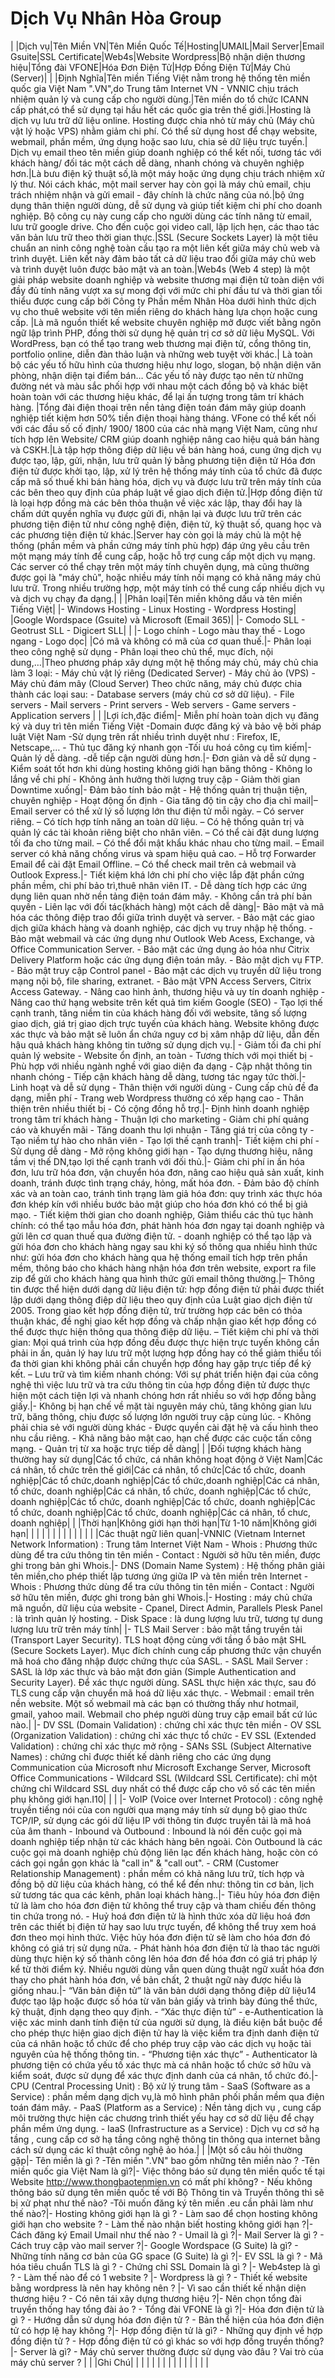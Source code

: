 # Dịch Vụ Nhân Hòa Group
| |Dịch vụ|Tên Miền VN|Tên Miền Quốc Tế|Hosting|UMAIL|Mail Server|Email Gsuite|SSL Certificate|Web4s|Website Wordpress|Bộ nhận diện thương hiệu|Tổng đài VFONE|Hóa Đơn Điện Tử|Hợp Đồng Điện Tử|Máy Chủ (Server)|
| |Định Nghĩa|Tên miền Tiếng Việt nằm trong hệ thống tên miền quốc gia Việt Nam ".VN",do Trung tâm Internet VN - VNNIC chịu trách nhiệm quản lý và cung cấp cho người dùng.|Tên miền do tổ chức ICANN cấp phát,có thể sử dụng tại hầu hết các quốc gia trên thế giới.|Hosting là dịch vụ lưu trữ dữ liệu online. Hosting được chia nhỏ từ máy chủ (Máy chủ vật lý hoặc VPS) nhằm giảm chi phí. Có thể sử dụng host để chạy website, webmail, phần mềm, ứng dụng hoặc sao lưu, chia sẻ dữ liệu trực tuyến.| Dịch vụ email theo tên miền giúp doanh nghiệp có thể kết nối, tương tác với khách hàng/ đối tác một cách dễ dàng, nhanh chóng và chuyên nghiệp hơn.|Là bưu điện kỹ thuật số,là một máy hoặc ứng dụng chịu trách nhiệm xử lý thư. Nói cách khác, một mail server hay còn gọi là máy chủ email, chịu trách nhiệm nhận và gửi email - đây chính là chức năng của nó.|bộ ứng dụng thân thiện người dùng, dễ sử dụng và giúp tiết kiệm chi phí cho doanh nghiệp. Bộ công cụ này cung cấp cho người dùng các tính năng từ email, lưu trữ google drive. Cho đến cuộc gọi video call, lập lịch hẹn, các thao tác văn bản lưu trữ theo thời gian thực.|SSL (Secure Sockets Layer)  là một tiêu chuẩn an ninh công nghệ toàn cầu tạo ra một liên kết giữa máy chủ web và trình duyệt. Liên kết này đảm bảo tất cả dữ liệu trao đổi giữa máy chủ web và trình duyệt luôn được bảo mật và an toàn.|Web4s (Web 4 step) là một giải pháp website doanh nghiệp và website thương mại điện tử toàn diện với đầy đủ tính năng vượt xa sự mong đợi với mức chi phí đầu tư và thời gian tối thiểu được cung cấp bởi Công ty Phần mềm Nhân Hòa dưới hình thức dịch vụ cho thuê website với tên miền riêng do khách hàng lựa chọn hoặc cung cấp. |Là mã nguồn thiết kế website chuyên nghiệp mở được viết bằng ngôn ngữ lập trình PHP, đồng thời sử dụng hệ quản trị cơ sở dữ liệu MySQL. Với WordPress, bạn có thể tạo trang web thương mại điện tử, cổng thông tin, portfolio online, diễn đàn thảo luận và những web tuyệt vời khác.| Là toàn bộ các yếu tố hữu hình của thương hiệu như logo, slogan, bộ nhận diện văn phòng, nhận diện tại điểm bán… Các yếu tố này được tạo nên từ những đường nét và màu sắc phối hợp với nhau một cách đồng bộ và khác biệt hoàn toàn với các thương hiệu khác, để lại ấn tượng trong tâm trí khách hàng. |Tổng đài điện thoại trên nền tảng điện toán đám mây giúp doanh nghiệp tiết kiệm hơn 50% tiền điện thoại hàng tháng. VFone có thể kết nối với các đầu số cố định/ 1900/ 1800 của các nhà mạng Việt Nam, cũng như tích hợp lên Website/ CRM giúp doanh nghiệp nâng cao hiệu quả bán hàng và CSKH.|Là tập hợp thông điệp dữ liệu về bán hàng hoá, cung ứng dịch vụ được tạo, lập, gửi, nhận, lưu trữ quản lý bằng phương tiện điện tử  Hóa đơn điện tử được khởi tạo, lập, xử lý trên hệ thống máy tính của tổ chức đã được cấp mã số thuế khi bán hàng hóa, dịch vụ và được lưu trữ trên máy tính của các bên theo quy định của pháp luật về giao dịch điện tử.|Hợp đồng điện tử là loại hợp đồng mà các bên thỏa thuận về việc xác lập, thay đổi hay là chấm dứt quyền nghĩa vụ được gửi đi, nhận lại và được lưu trữ trên các phương tiện điện tử như công nghệ điện, điện tử, kỹ thuật số, quang học và các phương tiện điện tử khác.|Server hay còn gọi là máy chủ là một hệ thống (phần mềm và phần cứng máy tính phù hợp) đáp ứng yêu cầu trên một mạng máy tính để cung cấp, hoặc hỗ trợ cung cấp một dịch vụ mạng. Các server có thể chạy trên một máy tính chuyên dụng, mà cũng thường được gọi là "máy chủ", hoặc nhiều máy tính nối mạng có khả năng máy chủ lưu trữ. Trong nhiều trường hợp, một máy tính có thể cung cấp nhiều dịch vụ và dịch vụ chạy đa dạng.|
| |Phân loại|Tên miền không dấu và tên miền Tiếng Việt| |- Windows Hosting - Linux Hosting - Wordpress Hosting| |Google Wordspace (Gsuite) và Microsoft (Email 365)| |- Comodo SLL - Geotrust SLL - Digicert SLL| | |- Logo chính - Logo màu thay thế - Logo ngang - Logo dọc| |Có mã và không có mã của cơ quan thuế.|- Phân loại theo công nghệ sử dụng - Phân loại theo chủ thể, mục đích, nội dung,…|Theo phương pháp xây dựng một hệ thống máy chủ, máy chủ chia làm 3 loại: - Máy chủ vật lý riêng (Dedicated Server) - Máy chủ ảo (VPS) - Máy chủ đám mây (Cloud Server) Theo chức năng, máy chủ được chia thành các loại sau: - Database servers (máy chủ cơ sở dữ liệu). - File servers  - Mail servers - Print servers - Web servers - Game servers - Application servers |
| |Lợi ích,đặc điểm|- Miễn phí hoàn toàn dịch vụ đăng ký và duy trì tên miền Tiếng Việt -Domain được đăng ký và bảo vệ bởi pháp luật Việt Nam -Sử dụng trên rất nhiều trình duyệt như : Firefox, IE, Netscape,…  - Thủ tục đăng ký nhanh gọn -Tối ưu hoá công cụ tìm kiếm|- Quản lý dễ dàng. -dễ tiếp cận người dùng hơn.|- Đơn giản và dễ sử dụng - Kiểm soát tốt hơn khi dùng hosting không giới hạn băng thông - Không lo lắng về chi phí - Không ảnh hưởng thời lượng truy cập - Giảm thời gian Downtime xuống|- Đảm bảo tính bảo mật - Hệ thống quản trị thuận tiện, chuyên nghiệp - Hoạt động ổn định - Gia tăng độ tin cậy cho địa chỉ mail|– Email server có thể xử lý số lượng lớn thư điện tử mỗi ngày.  – Có server riêng.  – Có tích hợp tính năng an toàn dữ liệu.  – Có hệ thống quản trị và quản lý các tài khoản riêng biệt cho nhân viên.  – Có thể cài đặt dung lượng tối đa cho từng mail.  – Có thể đổi mật khẩu khác nhau cho từng mail.  – Email server có khả năng chống virus và spam hiệu quả cao.  – Hỗ trợ Forwarder Email để cài đặt Email Offline.  – Có thể check mail trên cả webmail và Outlook Express.|- Tiết kiệm khá lớn chi phí cho việc lắp đặt phần cứng phần mềm, chi phí bảo trì,thuê nhân viên IT. - Dễ dàng tích hợp các ứng dụng liên quan nhờ nền tảng điện toán đám mây. - Không cần trả phí bản quyền - Liên lạc với đối tác(khách hàng) một cách dễ dàng|- Bảo mật và mã hóa các thông điệp trao đổi giữa trình duyệt và server. - Bảo mật các giao dịch giữa khách hàng và doanh nghiệp, các dịch vụ truy nhập hệ thống. - Bảo mật webmail và các ứng dụng như Outlook Web Acess, Exchange, và Office Communication Server. - Bảo mật các ứng dụng ảo hóa như Citrix Delivery Platform hoặc các ứng dụng điện toán mây. - Bảo mật dịch vụ FTP. - Bảo mật truy cập Control panel - Bảo mật các dịch vụ truyền dữ liệu trong mạng nội bộ, file sharing, extranet. - Bảo mật VPN Access Servers, Citrix Access Gateway. - Nâng cao hình ảnh, thương hiệu và uy tín doanh nghiệp - Nâng cao thứ hạng website trên kết quả tìm kiếm Google (SEO) - Tạo lợi thế cạnh tranh, tăng niềm tin của khách hàng đối với website, tăng số lượng giao dịch, giá trị giao dịch trực tuyến của khách hàng. Website không được xác thực và bảo mật sẽ luôn ẩn chứa nguy cơ bị xâm nhập dữ liệu, dẫn đến hậu quả khách hàng không tin tưởng sử dụng dịch vụ.| - Giảm tối đa chi phí quản lý website - Website ổn định, an toàn - Tương thích với mọi thiết bị - Phù hợp với nhiều ngành nghề với giao diện đa dạng - Cập nhật thông tin nhanh chóng - Tiếp cận khách hàng dễ dàng, tương tác ngay tức thời.|- Linh hoạt và dễ sử dụng  - Thân thiện với người dùng - Cung cấp chủ đề đa dạng, miễn phí - Trang web Wordpress thường có xếp hạng cao - Thân thiện trên nhiều thiết bị - Có cộng đồng hỗ trợ.|-  Định hình doanh nghiệp trong tâm trí khách hàng - Thuận lợi cho marketing - Giảm chi phí quảng cáo và khuyến mãi - Tăng doanh thu lợi nhuận - Tăng giá trị của công ty - Tạo niềm tự hào cho nhân viên - Tạo lợi thế cạnh tranh|- Tiết kiệm chi phí  - Sử dụng dễ dàng  - Mở rộng không giới hạn - Tạo dựng thương hiệu, nâng tầm vị thế DN,tạo lợi thế cạnh tranh với đối thủ.|- Giảm chi phí in ấn hóa đơn, lưu trữ hóa đơn, vận chuyển hóa đơn, nâng cao hiệu quả sản xuất, kinh doanh, tránh được tình trạng cháy, hỏng, mất hóa đơn. - Đảm bảo độ chính xác và an toàn cao, tránh tình trạng làm giả hóa đơn: quy trình xác thực hóa đơn khép kín với nhiều bước bảo mật giúp cho hóa đơn khó có thể bị giả mạo. - Tiết kiệm thời gian cho doanh nghiệp, Giảm thiểu các thủ tục hành chính: có thể tạo mẫu hóa đơn, phát hành hóa đơn ngay tại doanh nghiệp và gửi lên cơ quan thuế qua đường điện tử. - doanh nghiệp có thể tạo lập và gửi hóa đơn cho khách hàng ngay sau khi ký số thông qua nhiều hình thức như: gửi hóa đơn cho khách hàng qua hệ thống email tích hợp trên phần mềm, thông báo cho khách hàng nhận hóa đơn trên website, export ra file zip để gửi cho khách hàng qua hình thức gửi email thông thường.|– Thông tin được thể hiện dưới dạng dữ liệu điện tử: hợp đồng điện tử phải được thiết lập dưới dạng thông điệp dữ liệu theo quy định của Luật giao dịch điện tử 2005. Trong giao kết hợp đồng điện tử, trừ trường hợp các bên có thỏa thuận khác, đề nghị giao kết hợp đồng và chấp nhận giao kết hợp đồng có thể được thực hiện thông qua thông điệp dữ liệu.  – Tiết kiệm chi phí và thời gian: Mọi quá trình của hợp đồng đều được thực hiện trực tuyến không cần phải in ấn, quản lý hay lưu trữ một lượng hợp đồng hay có thể giảm thiểu tối đa thời gian khi không phải cần chuyển hợp đồng hay gặp trực tiếp để ký kết.  – Lưu trữ và tìm kiếm nhanh chóng: Với sự phát triển hiện đại của công nghệ thì việc lưu trữ và tra cứu thông tin của hợp đồng điện tử được thực hiện một cách tiện lợi và nhanh chóng hơn rất nhiều so với hợp đồng bằng giấy.|- Không bị hạn chế về mặt tài nguyên máy chủ, tăng không gian lưu trữ, băng thông, chịu được số lượng lớn người truy cập cùng lúc. - Không phải chia sẻ với người dùng khác - Được quyền cài đặt hệ và cấu hình theo nhu cầu riêng. - Khả năng bảo mật cao, hạn chế được các cuộc tấn công mạng. - Quản trị từ xa hoặc trực tiếp dễ dàng|
| |Đối tượng khách hàng thường hay sử dụng|Các tổ chức, cá nhân không hoạt động ở Việt Nam|Các cá nhân, tổ chức trên thế giới|Các cá nhân, tổ chức|Các tổ chức, doanh nghiệp|Các tổ chức,doanh nghiệp|Các tổ chức,doanh nghiệp|Các cá nhân, tổ chức, doanh nghiệp|Các cá nhân, tổ chức, doanh nghiệp|Các tổ chức, doanh nghiệp|Các tổ chức, doanh nghiệp|Các tổ chức, doanh nghiệp|Các tổ chức, doanh nghiệp|Các tổ chức, doanh nghiệp|Các cá nhân, tổ chưc, doanh nghiệp|
| |Thời hạn|Không giới hạn thời hạn|Từ 1-10 năm|Không giới hạn| | | | | | | | | | | |
| |Các thuật ngữ liên quan|-VNNIC (Vietnam Internet Network Information) : Trung tâm Internet Việt Nam - Whois : Phương thức dùng để tra cứu thông tin tên miền - Contact : Người sở hữu tên miền, được ghi trong bản ghi Whois.|- DNS (Domain Name System) : Hệ thống phân giải tên miền,cho phép thiết lập tương ứng giữa IP và tên miền trên Internet - Whois : Phương thức dùng để tra cứu thông tin tên miền - Contact : Người sở hữu tên miền, được ghi trong bản ghi Whois.|- Hosting : máy chủ chứa mã nguồn, dữ liệu của website - Cpanel, Direct Admin, Parallels Plesk Panel : là trình quản lý hosting. - Disk Space : là dung lượng lưu trữ, tương tự dung lượng lưu trữ trên máy tính| |- TLS Mail Server : bảo mật tầng truyền tải (Transport Layer Security). TLS hoạt động cùng với tầng ổ bảo mật SHL (Secure Sockets Layer). Mục đích chính cung cấp phương thức vận chuyển mã hoá cho đăng nhập được chứng thực của SASL. - SASL Mail Server : SASL là lớp xác thực và bảo mật đơn giản (Simple Authentication and Security Layer). Để xác thực người dùng. SASL thực hiện xác thực, sau đó TLS cung cấp vận chuyển mã hoá dữ liệu xác thực. -  Webmail  : email trên nền website. Một số webmail mà các bạn có thường thấy như hotmail, gmail, yahoo mail. Webmail cho phép người dùng truy cập email bất cứ lúc nào.| |- DV SSL (Domain Validation) : chứng chỉ xác thực tên miền - OV SSL (Organization Validation) : chứng chỉ xác thực tổ chức - EV SSL (Extended Validation) : chứng chỉ xác thực mở rộng - SANs SSL (Subject Alternative Names) : chứng chỉ được thiết kế dành riêng cho các ứng dụng Communication của Microsoft như Microsoft Exchange Server, Microsoft Office Communications - Wildcard SSL (Wildcard SSL Certificate):  chỉ một chứng chỉ Wildcard SSL duy nhất có thể được cấp cho vô số các tên miền phụ không giới hạn.I10| | | |- VoIP (Voice over Internet Protocol) :  công nghệ truyền tiếng nói của con người qua mạng máy tính sử dụng bộ giao thức TCP/IP,  sử dụng các gói dữ liệu IP với thông tin được truyền tải là mã hoá của âm thanh - Inbound và Outbound : Inbound là nói đến cuộc gọi mà doanh nghiệp tiếp nhận từ các khách hàng bên ngoài. Còn Outbound là các cuộc gọi mà doanh nghiệp chủ động liên lạc đến khách hàng, hoặc còn có cách gọi ngắn gọn khác là "call in" & "call out". -  CRM (Customer Relationship Management) : phần mềm có khả năng lưu trữ, tích hợp và đồng bộ dữ liệu của khách hàng, có thể kể đến như: thông tin cơ bản, lịch sử tương tác qua các kênh, phân loại khách hàng..|- Tiêu hủy hóa đơn điện tử là làm cho hóa đơn điện tử không thể truy cập và tham chiếu đến thông tin chứa trong nó. - Huỷ hoá đơn điện tử là hình thức xóa dữ liệu hoá đơn trên các thiết bị điện tử hay sao lưu trực tuyến, để không thể truy xem hoá đơn theo mọi hình thức. Việc hủy hóa đơn điện tử sẽ làm cho hóa đơn đó không có giá trị sử dụng nữa. - Phát hành hóa đơn điện tử là thao tác người dùng thực hiện ký số thành công lên hóa đơn để hóa đơn có giá trị pháp lý kể từ thời điểm ký. Nhiều người dùng vẫn quen dùng thuật ngữ xuất hóa đơn thay cho phát hành hóa đơn, về bản chất, 2 thuật ngữ này được hiểu là giống nhau.|- “Văn bản điện tử” là văn bản dưới dạng thông điệp dữ liệu14 được tạo lập hoặc được số hóa từ văn bản giấy và trình bày đúng thể thức, kỹ thuật, định dạng theo quy định. -  “Xác thực điện tử” - e-Authentication là việc xác minh danh tính điện tử của người sử dụng, là điều kiện bắt buộc để cho phép thực hiện giao dịch điện tử hay là việc kiểm tra định danh điện tử của cá nhân hoặc tổ chức để cho phép truy cập vào các dịch vụ hoặc tài nguyên của hệ thống thông tin. -  “Phương tiện xác thực” - Authenticator là phương tiện có chứa yếu tố xác thực mà cá nhân hoặc tổ chức sở hữu và kiểm soát, được sử dụng để xác thực định danh của cá nhân, tổ chức đó.|- CPU (Central Processing Unit) : Bộ xử lý trung tâm - SaaS (Software as a Service) : phần mềm dạng dịch vụ,là mô hình phân phối phần mềm qua điện toán đám mây. - PaaS (Platform as a Service) : Nền tảng dịch vụ , cung cấp môi trường thực hiện các chương trình thiết yếu hay cơ sở dữ liệu để chạy phần mềm ứng dụng. - IaaS (Infrastructure as a Service) : Dịch vụ cơ sở hạ tầng , cung cấp cơ sở hạ tầng công nghệ thông tin thông qua internet bằng cách sử dụng các kĩ thuật công nghệ ảo hóa.|
| |Một số câu hỏi thường gặp|- Tên miền là gì ? -Tên miền ".VN" bao gồm những tên miền nào ? -Tên miền quốc gia Việt Nam là gì?|- Việc thông báo sử dụng tên miền quốc tế tại Website http://www.thongbaotenmien.vn có mất phí không? - Nếu không thông báo sử dụng tên miền quốc tế với Bộ Thông tin và Truyền thông thì sẽ bị xử phạt như thế nào? -Tôi muốn đăng ký tên miền .eu cần phải làm như thế nào?|- Hosting không giới hạn là gì ? - Làm sao để chọn hosting không giới hạn cho website ? - Làm thế nào nhận biết hosting không giới hạn ?|- Cách đăng ký Email Umail như thế nào ? - Umail là gì ?|- Mail Server là gì ?  - Cách truy cập vào mail server ?|- Google Wordspace (G Suite) là gì? - Những tính năng cơ bản của GG space (G Suite) là gì ?|- EV SSL là gì ?  - Mã hóa tiêu chuẩn TLS là gì ? - Chứng chỉ SSL Domain là gì ? |- Web4step là gì ?  - Làm thế nào để có 1 website ? |- Wordpress là gì ? - Thiết kế website bằng wordpress là nên hay không nên ? |- Vì sao cần thiết kế nhận diện thương hiệu ? - Có nên tái xây dựng thương hiệu ?|- Nên chọn tổng đài truyền thống hay tổng đài ảo ?  - Tổng đài VFONE là gì ?|- Hóa đơn điện tử là gì ?  - Hướng dẫn sử dụng hóa đơn điện tử ? - Bản thể hiện của hóa đơn điện tử có hợp lệ hay không ?|- Hợp đồng điện tử là gì?  - Những quy định về hợp đồng điện tử ?  - Hợp đồng điện tử có gì khác so với hợp đồng truyền thống? |- Server là gì?  - Máy chủ server thường được sử dụng vào đâu ?  Vai trò của máy chủ server ? |
| |Ghi Chú| | | | | | | | | | | | | | |
